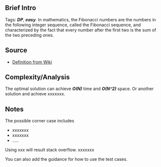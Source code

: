 [comment]: <> (This is a comment, it will not be included. For every question commit to the repository, you should put this readme file in the question/problem folder as a readme file, rename it to README.md)

## Brief Intro
Tags: ___DP___, ___easy___.
In mathematics, the Fibonacci numbers are the numbers in the following integer sequence, called the Fibonacci sequence, and characterized by the fact that every number after the first two is the sum of the two preceding ones.

## Source
* [Definition from Wiki](https://en.wikipedia.org/wiki/Fibonacci_number "Wikipedia Definition for Fibonacci Number")

## Complexity/Analysis
The optimal solution can achieve ___O(N)___ time and ___O(N^2)___ space. Or another solution and achieve xxxxxxx.

## Notes
The possible corner case includes
* xxxxxxx
* xxxxxxx
* .....

Using xxx will result stack overflow. xxxxxxx

You can also add the guidance for how to use the test cases.
